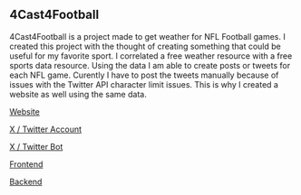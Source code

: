 ## 4Cast4Football

4Cast4Football is a project made to get weather for NFL Football games. I created this project with the thought of creating something that could be useful for my favorite sport. I correlated a free weather resource with a free sports data resource. Using the data I am able to create posts or tweets for each NFL game. Curently I have to post the tweets manually because of issues with the Twitter API character limit issues. This is why I created a website as well using the same data.

<a href="https://www.4Cast4Football.com/" target="_blank">Website</a>

<a href=" https://www.x.com/4cast4football" target="_blank">X / Twitter Account</a>

<a href="https://github.com/BillGibsonDev/NFL-Twitter-Bot-Public" target="_blank">X / Twitter Bot</a>

<a href="https://github.com/BillGibsonDev/Football-Weather-Site" target="_blank">Frontend</a>

<a href="[https://github.com/BillGibsonDev/Football-Weather-Server" target="_blank">Backend</a>
